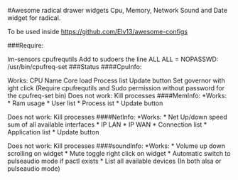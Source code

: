 #Awesome radical drawer widgets Cpu, Memory, Network Sound and Date widget for radical.

To be used inside https://github.com/Elv13/awesome-configs

###Require:

lm-sensors
cpufrequtils
Add to sudoers the line ALL ALL = NOPASSWD: /usr/bin/cpufreq-set
###Status ####CpuInfo:

Works:
CPU Name
Core load
Process list
Update button
Set governor with ight click (Require cpufrequtils and Sudo permission without password for the cpufreq-set bin)
Does not work:
Kill processes
####MemInfo: *Works: * Ram usage * User list * Process ist * Update button

Does not work:
Kill processes
####NetInfo: *Works: * Net Up/down speed sum of all available interfaces * IP LAN * IP WAN * Connection list * Application list * Update button

Does not work:
Kill processes
####soundInfo: *Works: * Volume up down scrolling on widget * Mute toggle right click on widget * Automatic switch to pulseaudio mode if pactl exists * List all available devices (In both alsa or pulseaudio mode)
